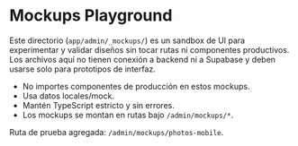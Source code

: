 # Mockups Playground

Este directorio (`app/admin/_mockups/`) es un sandbox de UI para experimentar y validar diseños sin tocar rutas ni componentes productivos. Los archivos aquí no tienen conexión a backend ni a Supabase y deben usarse solo para prototipos de interfaz.

- No importes componentes de producción en estos mockups.
- Usa datos locales/mock.
- Mantén TypeScript estricto y sin errores.
- Los mockups se montan en rutas bajo `/admin/mockups/*`.

Ruta de prueba agregada: `/admin/mockups/photos-mobile`.


